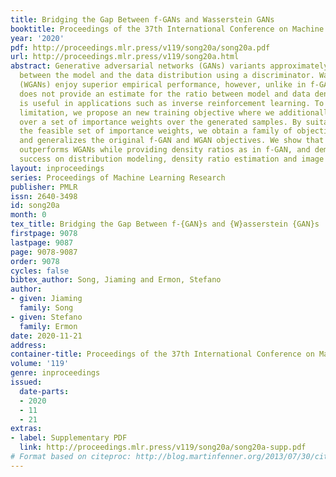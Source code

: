 ```yaml
---
title: Bridging the Gap Between f-GANs and Wasserstein GANs
booktitle: Proceedings of the 37th International Conference on Machine Learning
year: '2020'
pdf: http://proceedings.mlr.press/v119/song20a/song20a.pdf
url: http://proceedings.mlr.press/v119/song20a.html
abstract: Generative adversarial networks (GANs) variants approximately minimize divergences
  between the model and the data distribution using a discriminator. Wasserstein GANs
  (WGANs) enjoy superior empirical performance, however, unlike in f-GANs, the discriminator
  does not provide an estimate for the ratio between model and data densities, which
  is useful in applications such as inverse reinforcement learning. To overcome this
  limitation, we propose an new training objective where we additionally optimize
  over a set of importance weights over the generated samples. By suitably constraining
  the feasible set of importance weights, we obtain a family of objectives which includes
  and generalizes the original f-GAN and WGAN objectives. We show that a natural extension
  outperforms WGANs while providing density ratios as in f-GAN, and demonstrate empirical
  success on distribution modeling, density ratio estimation and image generation.
layout: inproceedings
series: Proceedings of Machine Learning Research
publisher: PMLR
issn: 2640-3498
id: song20a
month: 0
tex_title: Bridging the Gap Between f-{GAN}s and {W}asserstein {GAN}s
firstpage: 9078
lastpage: 9087
page: 9078-9087
order: 9078
cycles: false
bibtex_author: Song, Jiaming and Ermon, Stefano
author:
- given: Jiaming
  family: Song
- given: Stefano
  family: Ermon
date: 2020-11-21
address: 
container-title: Proceedings of the 37th International Conference on Machine Learning
volume: '119'
genre: inproceedings
issued:
  date-parts:
  - 2020
  - 11
  - 21
extras:
- label: Supplementary PDF
  link: http://proceedings.mlr.press/v119/song20a/song20a-supp.pdf
# Format based on citeproc: http://blog.martinfenner.org/2013/07/30/citeproc-yaml-for-bibliographies/
---
```

